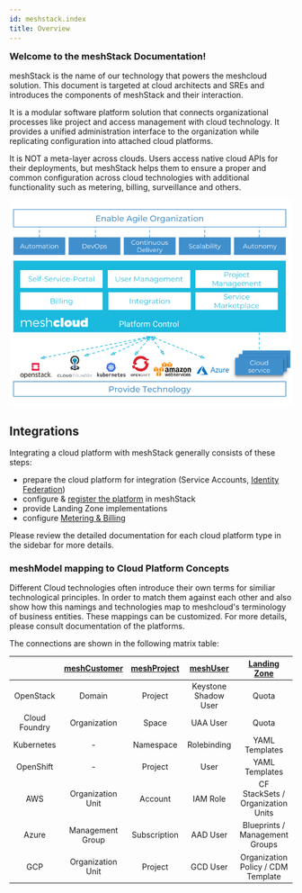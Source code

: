 ```yaml
---
id: meshstack.index
title: Overview
---
```

<h3 style="margin-top: 0">Welcome to the meshStack Documentation!</h3>

meshStack is the name of our technology that powers the meshcloud solution. This document is targeted at cloud architects and SREs and introduces the components of meshStack and their interaction.

It is a modular software platform solution that connects organizational processes like project and access management with cloud technology. It provides a unified administration interface to the organization while replicating configuration into attached cloud platforms.

It is NOT a meta-layer across clouds. Users access native cloud APIs for their deployments, but meshStack helps them to ensure a proper and common configuration across cloud technologies with additional functionality such as metering, billing, surveillance and others.

![meshStack Context and Components](assets/meshstack-chart.svg)

## Integrations

Integrating a cloud platform with meshStack generally consists of these steps:

- prepare the cloud platform for integration (Service Accounts, [Identity Federation](./meshstack.identity-federation.md))
- configure & [register the platform](./meshstack.platform-location.md) in meshStack
- provide Landing Zone implementations
- configure [Metering & Billing](./meshstack.billing.md)

Please review the detailed documentation for each cloud platform type in the sidebar for more details.

### meshModel mapping to Cloud Platform Concepts

Different Cloud technologies often introduce their own terms for similiar technological principles. In order to match them against each other and also show how this namings and technologies map to meshcloud's terminology of business entities.
These mappings can be customized. For more details, please consult documentation of the platforms.

The connections are shown in the following matrix table:

|               | [meshCustomer](./meshcloud.customer.md) | [meshProject](./meshcloud.project.md) | [meshUser](./meshcloud.profile.md) | [Landing Zone](./meshcloud.landing-zones.md) |
| :-----------: | :-------------------------------------: | :-----------------------------------: | :--------------------------------: | :-----------------------------------------: |
|   OpenStack   |                 Domain                  |                Project                |        Keystone Shadow User        |                    Quota                    |
| Cloud Foundry |              Organization               |                 Space                 |              UAA User              |                    Quota                    |
|  Kubernetes   |                    -                    |               Namespace               |            Rolebinding             |               YAML Templates                |
|   OpenShift   |                    -                    |                Project                |                User                |               YAML Templates                |
|      AWS      |            Organization Unit            |                Account                |              IAM Role              |      CF StackSets / Organization Units      |
|     Azure     |            Management Group             |             Subscription              |              AAD User              |        Blueprints / Management Groups        |
|      GCP      |            Organization Unit            |                Project                |              GCD User              |     Organization Policy / CDM Template      |
